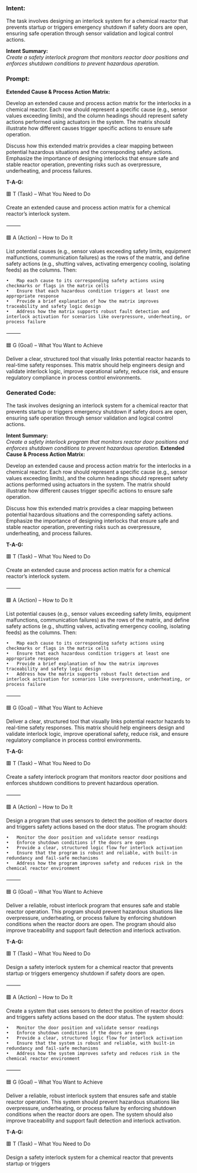 ### Intent:
The task involves designing an interlock system for a chemical reactor that prevents startup or triggers emergency shutdown if safety doors are open, ensuring safe operation through sensor validation and logical control actions.  

**Intent Summary:**  
*Create a safety interlock program that monitors reactor door positions and enforces shutdown conditions to prevent hazardous operation.*

### Prompt:
**Extended Cause & Process Action Matrix:**

Develop an extended cause and process action matrix for the interlocks in a chemical reactor. Each row should represent a specific cause (e.g., sensor values exceeding limits), and the column headings should represent safety actions performed using actuators in the system. The matrix should illustrate how different causes trigger specific actions to ensure safe operation.

Discuss how this extended matrix provides a clear mapping between potential hazardous situations and the corresponding safety actions. Emphasize the importance of designing interlocks that ensure safe and stable reactor operation, preventing risks such as overpressure, underheating, and process failures.

**T-A-G:**

🟥 T (Task) – What You Need to Do

Create an extended cause and process action matrix for a chemical reactor’s interlock system.

⸻

🟩 A (Action) – How to Do It

List potential causes (e.g., sensor values exceeding safety limits, equipment malfunctions, communication failures) as the rows of the matrix, and define safety actions (e.g., shutting valves, activating emergency cooling, isolating feeds) as the columns. Then:

	•	Map each cause to its corresponding safety actions using checkmarks or flags in the matrix cells
	•	Ensure that each hazardous condition triggers at least one appropriate response
	•	Provide a brief explanation of how the matrix improves traceability and safety logic design
	•	Address how the matrix supports robust fault detection and interlock activation for scenarios like overpressure, underheating, or process failure

⸻

🟦 G (Goal) – What You Want to Achieve

Deliver a clear, structured tool that visually links potential reactor hazards to real-time safety responses. This matrix should help engineers design and validate interlock logic, improve operational safety, reduce risk, and ensure regulatory compliance in process control environments.

### Generated Code:
The task involves designing an interlock system for a chemical reactor that prevents startup or triggers emergency shutdown if safety doors are open, ensuring safe operation through sensor validation and logical control actions.  

**Intent Summary:**  
*Create a safety interlock program that monitors reactor door positions and enforces shutdown conditions to prevent hazardous operation.*
**Extended Cause & Process Action Matrix:**

Develop an extended cause and process action matrix for the interlocks in a chemical reactor. Each row should represent a specific cause (e.g., sensor values exceeding limits), and the column headings should represent safety actions performed using actuators in the system. The matrix should illustrate how different causes trigger specific actions to ensure safe operation.

Discuss how this extended matrix provides a clear mapping between potential hazardous situations and the corresponding safety actions. Emphasize the importance of designing interlocks that ensure safe and stable reactor operation, preventing risks such as overpressure, underheating, and process failures.

**T-A-G:**

🟥 T (Task) – What You Need to Do

Create an extended cause and process action matrix for a chemical reactor’s interlock system.

⸻

🟩 A (Action) – How to Do It

List potential causes (e.g., sensor values exceeding safety limits, equipment malfunctions, communication failures) as the rows of the matrix, and define safety actions (e.g., shutting valves, activating emergency cooling, isolating feeds) as the columns. Then:

	•	Map each cause to its corresponding safety actions using checkmarks or flags in the matrix cells
	•	Ensure that each hazardous condition triggers at least one appropriate response
	•	Provide a brief explanation of how the matrix improves traceability and safety logic design
	•	Address how the matrix supports robust fault detection and interlock activation for scenarios like overpressure, underheating, or process failure

⸻

🟦 G (Goal) – What You Want to Achieve

Deliver a clear, structured tool that visually links potential reactor hazards to real-time safety responses. This matrix should help engineers design and validate interlock logic, improve operational safety, reduce risk, and ensure regulatory compliance in process control environments.

**T-A-G:**

🟥 T (Task) – What You Need to Do

Create a safety interlock program that monitors reactor door positions and enforces shutdown conditions to prevent hazardous operation.

⸻

🟩 A (Action) – How to Do It

Design a program that uses sensors to detect the position of reactor doors and triggers safety actions based on the door status. The program should:

	•	Monitor the door position and validate sensor readings
	•	Enforce shutdown conditions if the doors are open
	•	Provide a clear, structured logic flow for interlock activation
	•	Ensure that the program is robust and reliable, with built-in redundancy and fail-safe mechanisms
	•	Address how the program improves safety and reduces risk in the chemical reactor environment

⸻

🟦 G (Goal) – What You Want to Achieve

Deliver a reliable, robust interlock program that ensures safe and stable reactor operation. This program should prevent hazardous situations like overpressure, underheating, or process failure by enforcing shutdown conditions when the reactor doors are open. The program should also improve traceability and support fault detection and interlock activation.

**T-A-G:**

🟥 T (Task) – What You Need to Do

Design a safety interlock system for a chemical reactor that prevents startup or triggers emergency shutdown if safety doors are open.

⸻

🟩 A (Action) – How to Do It

Create a system that uses sensors to detect the position of reactor doors and triggers safety actions based on the door status. The system should:

	•	Monitor the door position and validate sensor readings
	•	Enforce shutdown conditions if the doors are open
	•	Provide a clear, structured logic flow for interlock activation
	•	Ensure that the system is robust and reliable, with built-in redundancy and fail-safe mechanisms
	•	Address how the system improves safety and reduces risk in the chemical reactor environment

⸻

🟦 G (Goal) – What You Want to Achieve

Deliver a reliable, robust interlock system that ensures safe and stable reactor operation. This system should prevent hazardous situations like overpressure, underheating, or process failure by enforcing shutdown conditions when the reactor doors are open. The system should also improve traceability and support fault detection and interlock activation.

**T-A-G:**

🟥 T (Task) – What You Need to Do

Design a safety interlock system for a chemical reactor that prevents startup or triggers

